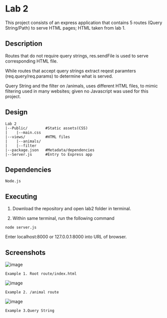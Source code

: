 # Lab 2

This project consists of an express application that contains 5 routes (Query String/Path) to serve HTML pages; HTML taken from lab 1. 

## Description
Routes that do not require query strings, res.sendFile is used to serve corresponding HTML file.

While routes that accept query strings extract reqest paramters (req.query/req.params) to determine what is served.

Query String and the filter on /animals, uses different HTML files, to mimic filtering used in many websites; given no Javascript was used for this project. 

## Design
```
Lab 2
|--Public/        #Static assets(CSS)
|    |--main.css
|--views/         #HTML files
|    |--animals/
|    |--filter
|--package.json   #Metadata/dependencies
|--Server.js      #Entry to Express app
```
## Dependencies
```
Node.js
```
## Executing 

1. Download the repository and open lab2 folder in terminal.

2. Within same terminal, run the following command
```
node server.js
```
Enter localhost:8000 or 127.0.0.1:8000 into URL of browser. 
## Screenshots
![image](https://github.com/user-attachments/assets/3e98d077-a101-4e05-aa26-4745561791db)

```
Example 1. Root route/index.html
```

![image](https://github.com/user-attachments/assets/e2f9622e-89b9-4719-b514-5fb7e6c16720)
```
Example 2. /animal route
```

![image](https://github.com/user-attachments/assets/03039334-5e97-4eb7-8492-680123dcc11a)

```
Example 3.Query String
```

